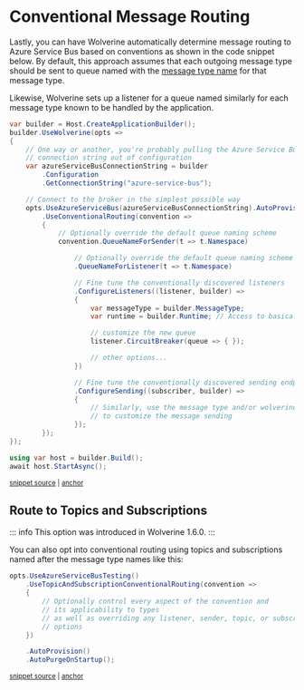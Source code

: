 # Conventional Message Routing

Lastly, you can have Wolverine automatically determine message routing to Azure Service Bus
based on conventions as shown in the code snippet below. By default, this approach assumes that
each outgoing message type should be sent to queue named with the [message type name](/guide/messages.html#message-type-name-or-alias) for that
message type.

Likewise, Wolverine sets up a listener for a queue named similarly for each message type known
to be handled by the application.

<!-- snippet: sample_conventional_routing_for_azure_service_bus -->
<a id='snippet-sample_conventional_routing_for_azure_service_bus'></a>
```cs
var builder = Host.CreateApplicationBuilder();
builder.UseWolverine(opts =>
{
    // One way or another, you're probably pulling the Azure Service Bus
    // connection string out of configuration
    var azureServiceBusConnectionString = builder
        .Configuration
        .GetConnectionString("azure-service-bus");

    // Connect to the broker in the simplest possible way
    opts.UseAzureServiceBus(azureServiceBusConnectionString).AutoProvision()
        .UseConventionalRouting(convention =>
        {
            // Optionally override the default queue naming scheme
            convention.QueueNameForSender(t => t.Namespace)

                // Optionally override the default queue naming scheme
                .QueueNameForListener(t => t.Namespace)

                // Fine tune the conventionally discovered listeners
                .ConfigureListeners((listener, builder) =>
                {
                    var messageType = builder.MessageType;
                    var runtime = builder.Runtime; // Access to basically everything

                    // customize the new queue
                    listener.CircuitBreaker(queue => { });

                    // other options...
                })

                // Fine tune the conventionally discovered sending endpoints
                .ConfigureSending((subscriber, builder) =>
                {
                    // Similarly, use the message type and/or wolverine runtime
                    // to customize the message sending
                });
        });
});

using var host = builder.Build();
await host.StartAsync();
```
<sup><a href='https://github.com/JasperFx/wolverine/blob/main/src/Transports/Azure/Wolverine.AzureServiceBus.Tests/DocumentationSamples.cs#L370-L415' title='Snippet source file'>snippet source</a> | <a href='#snippet-sample_conventional_routing_for_azure_service_bus' title='Start of snippet'>anchor</a></sup>
<!-- endSnippet -->

## Route to Topics and Subscriptions

::: info
This option was introduced in Wolverine 1.6.0.
:::

You can also opt into conventional routing using topics and subscriptions named after the 
message type names like this:

<!-- snippet: sample_using_topic_and_subscription_conventional_routing_with_azure_service_bus -->
<a id='snippet-sample_using_topic_and_subscription_conventional_routing_with_azure_service_bus'></a>
```cs
opts.UseAzureServiceBusTesting()
    .UseTopicAndSubscriptionConventionalRouting(convention =>
    {
        // Optionally control every aspect of the convention and
        // its applicability to types
        // as well as overriding any listener, sender, topic, or subscription
        // options
    })

    .AutoProvision()
    .AutoPurgeOnStartup();
```
<sup><a href='https://github.com/JasperFx/wolverine/blob/main/src/Transports/Azure/Wolverine.AzureServiceBus.Tests/ConventionalRouting/Broadcasting/end_to_end_with_conventional_routing.cs#L26-L40' title='Snippet source file'>snippet source</a> | <a href='#snippet-sample_using_topic_and_subscription_conventional_routing_with_azure_service_bus' title='Start of snippet'>anchor</a></sup>
<!-- endSnippet -->


